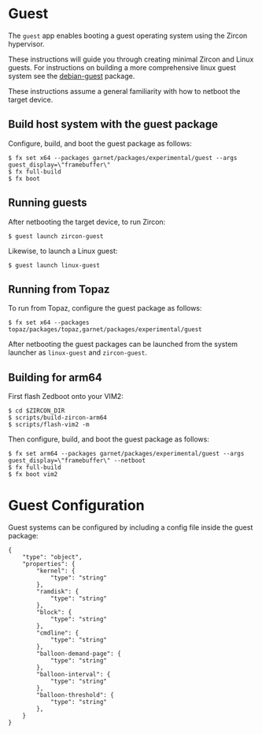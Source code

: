# Guest
The `guest` app enables booting a guest operating system using the Zircon
hypervisor.

These instructions will guide you through creating minimal Zircon and Linux
guests. For instructions on building a more comprehensive linux guest system
see the [debian-guest](debian-guest/README.md) package.

These instructions assume a general familiarity with how to netboot the target
device.

## Build host system with the guest package
Configure, build, and boot the guest package as follows:
```
$ fx set x64 --packages garnet/packages/experimental/guest --args guest_display=\"framebuffer\"
$ fx full-build
$ fx boot
```

## Running guests
After netbooting the target device, to run Zircon:
```
$ guest launch zircon-guest
```

Likewise, to launch a Linux guest:
```
$ guest launch linux-guest
```

## Running from Topaz
To run from Topaz, configure the guest package as follows:
```
$ fx set x64 --packages topaz/packages/topaz,garnet/packages/experimental/guest
```

After netbooting the guest packages can be launched from the system launcher as
`linux-guest` and `zircon-guest`.

## Building for arm64
First flash Zedboot onto your VIM2:
```
$ cd $ZIRCON_DIR
$ scripts/build-zircon-arm64
$ scripts/flash-vim2 -m

```

Then configure, build, and boot the guest package as follows:
```
$ fx set arm64 --packages garnet/packages/experimental/guest --args guest_display=\"framebuffer\" --netboot
$ fx full-build
$ fx boot vim2
```

# Guest Configuration
Guest systems can be configured by including a config file inside the guest
package:
```
{
    "type": "object",
    "properties": {
        "kernel": {
            "type": "string"
        },
        "ramdisk": {
            "type": "string"
        },
        "block": {
            "type": "string"
        },
        "cmdline": {
            "type": "string"
        },
        "balloon-demand-page": {
            "type": "string"
        },
        "balloon-interval": {
            "type": "string"
        },
        "balloon-threshold": {
            "type": "string"
        },
    }
}
```
